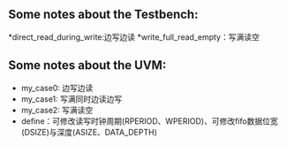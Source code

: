 ## Some notes about the Testbench:
*direct_read_during_write:边写边读
*write_full_read_empty：写满读空

## Some notes about the UVM:
* my_case0: 边写边读
* my_case1: 写满同时边读边写
* my_case2: 写满读空
* define：可修改读写时钟周期(RPERIOD、WPERIOD)、可修改fifo数据位宽(DSIZE)与深度(ASIZE、DATA_DEPTH)


